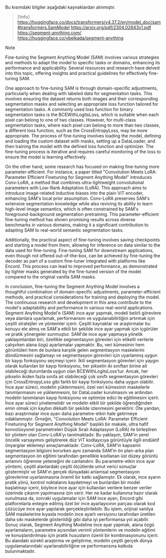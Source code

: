 
Bu kısımdaki bilgiler aşağıdaki kaynaklardan alınmıştır.

> [!info]
> https://huggingface.co/docs/transformers/v4.37.2/en/model_doc/sam#transformers.SamModel
> https://arxiv.org/pdf/2304.02643v1.pdf
> https://segment-anything.com/
> https://huggingface.co/ybelkada/segment-anything



> [!NOTE]
> Fine-tuning the Segment Anything Model (SAM) involves various strategies and methods to adapt the model to specific tasks or domains, enhancing its performance and applicability. Several resources and research have delved into this topic, offering insights and practical guidelines for effectively fine-tuning SAM.
> 
> One approach to fine-tuning SAM is through domain-specific adjustments, particularly when dealing with labeled data for segmentation tasks. This involves ensuring the dataset returns both images and their corresponding segmentation masks and selecting an appropriate loss function tailored for segmentation tasks. A commonly used loss function for binary segmentation tasks is the BCEWithLogitsLoss, which is suitable when each pixel can belong to one of two classes. However, for multi-class segmentation tasks, where each pixel can belong to more than two classes, a different loss function, such as the CrossEntropyLoss, may be more appropriate. The process of fine-tuning involves loading the model, defining and loading the custom dataset with masks, setting up a DataLoader, and then training the model with the defined loss function and optimizer. The fine-tuning process is iterative and requires careful monitoring of the loss to ensure the model is learning effectively​​.
> 
> On the other hand, some research has focused on making fine-tuning more parameter-efficient. For instance, a paper titled "Convolution Meets LoRA: Parameter Efficient Finetuning for Segment Anything Model" introduces Conv-LoRA, a method that combines ultra-lightweight convolutional parameters with Low-Rank Adaptation (LoRA). This approach aims to introduce image-related inductive biases into the plain ViT encoder, enhancing SAM's local prior assumption. Conv-LoRA preserves SAM's extensive segmentation knowledge while also reviving its ability to learn high-level image semantics, which is often constrained by SAM's foreground-background segmentation pretraining. This parameter-efficient fine-tuning method has shown promising results across diverse benchmarks in various domains, making it a significant contribution to adapting SAM to real-world semantic segmentation tasks​​.
> 
> Additionally, the practical aspect of fine-tuning involves saving checkpoints and starting a model from them, allowing for inference on data similar to the data used for fine-tuning. Fine-tuning SAM for downstream applications, even though not offered out-of-the-box, can be achieved by fine-tuning the decoder as part of a custom fine-tuner integrated with platforms like Encord. This process can lead to improved performance, as demonstrated by tighter masks generated by the fine-tuned version of the model compared to the original vanilla SAM masks​​.
> 
> In conclusion, fine-tuning the Segment Anything Model involves a thoughtful combination of domain-specific adjustments, parameter-efficient methods, and practical considerations for training and deploying the model. The continuous research and development in this area contribute to the model's adaptability and performance in various real-world applications.
> Segment Anything Model'e (SAM) ince ayar yapmak, modeli belirli görevlere veya alanlara uyarlamak, performansını ve uygulanabilirliğini artırmak için çeşitli stratejiler ve yöntemler içerir. Çeşitli kaynaklar ve araştırmalar bu konuyu ele almış ve SAM'a etkili bir şekilde ince ayar yapmak için içgörüler ve pratik yönergeler sunmuştur.
    SAM'de ince ayar yapmaya yönelik yaklaşımlardan biri, özellikle segmentasyon görevleri için etiketli verilerle çalışırken alana özgü ayarlamalar yapmaktır. Bu, veri kümesinin hem görüntüleri hem de bunlara karşılık gelen segmentasyon maskelerini döndürmesini sağlamayı ve segmentasyon görevleri için uyarlanmış uygun bir kayıp fonksiyonu seçmeyi içerir. İkili segmentasyon görevleri için yaygın olarak kullanılan bir kayıp fonksiyonu, her pikselin iki sınıftan birine ait olabileceği durumlarda uygun olan BCEWithLogitsLoss'tur. Ancak, her pikselin ikiden fazla sınıfa ait olabileceği çok sınıflı segmentasyon görevleri için CrossEntropyLoss gibi farklı bir kayıp fonksiyonu daha uygun olabilir. İnce ayar süreci, modelin yüklenmesini, özel veri kümesinin maskelerle tanımlanmasını ve yüklenmesini, bir DataLoader kurulmasını ve ardından modelin tanımlanan kayıp fonksiyonu ve optimize edici ile eğitilmesini içerir. İnce ayar süreci yinelemelidir ve modelin etkili bir şekilde öğrendiğinden emin olmak için kaybın dikkatli bir şekilde izlenmesini gerektirir.
	Öte yandan, bazı araştırmalar ince ayarı daha parametre-etkin hale getirmeye odaklanmıştır. Örneğin, "Convolution Meets LoRA: Parameter Efficient Finetuning for Segment Anything Model" başlıklı bir makale, ultra hafif konvolüsyonel parametreleri Düşük Sıralı Adaptasyon (LoRA) ile birleştiren bir yöntem olan Conv-LoRA'yı tanıtmaktadır. Bu yaklaşım, SAM'in yerel öncelik varsayımını geliştirerek düz ViT kodlayıcıya görüntüyle ilgili endüktif önyargılar eklemeyi amaçlamaktadır. Conv-LoRA, SAM'in kapsamlı segmentasyon bilgisini korurken aynı zamanda SAM'in ön plan-arka plan segmentasyon ön eğitimi tarafından genellikle kısıtlanan üst düzey görüntü anlamını öğrenme yeteneğini de canlandırır. Bu parametre-etkin ince ayar yöntemi, çeşitli alanlardaki çeşitli ölçütlerde umut verici sonuçlar göstermiştir ve SAM'ın gerçek dünyadaki anlamsal segmentasyon görevlerine uyarlanmasına önemli bir katkı sağlamıştır.
	Ek olarak, ince ayarın pratik yönü, kontrol noktalarını kaydetmeyi ve bunlardan bir model başlatmayı içerir, böylece ince ayar için kullanılan verilere benzer veriler üzerinde çıkarım yapılmasına izin verir. Her ne kadar kullanıma hazır olarak sunulmasa da, sonraki uygulamalar için SAM ince ayarı, Encord gibi platformlarla entegre edilmiş özel bir ince ayarlayıcının parçası olarak kod çözücüye ince ayar yapılarak gerçekleştirilebilir. Bu işlem, orijinal vanilya SAM maskelerine kıyasla modelin ince ayarlı versiyonu tarafından üretilen daha sıkı maskelerde gösterildiği gibi daha iyi performansa yol açabilir.
	Sonuç olarak, Segment Anything Modeline ince ayar yapmak, alana özgü ayarlamaların, parametre açısından verimli yöntemlerin ve modelin eğitimi ve konuşlandırılması için pratik hususların özenli bir kombinasyonunu içerir. Bu alandaki sürekli araştırma ve geliştirme, modelin çeşitli gerçek dünya uygulamalarındaki uyarlanabilirliğine ve performansına katkıda bulunmaktadır.








